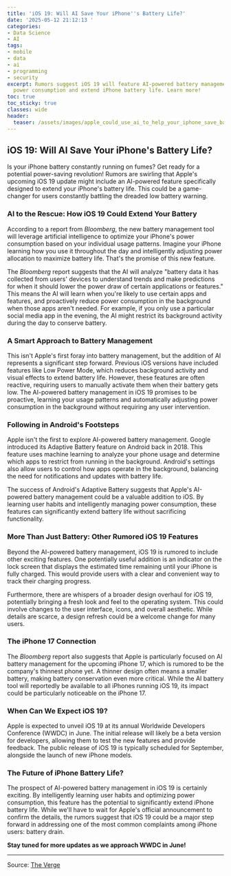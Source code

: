```yaml
---
title: 'iOS 19: Will AI Save Your iPhone''s Battery Life?'
date: '2025-05-12 21:12:13 '
categories:
- Data Science
- AI
tags:
- mobile
- data
- ai
- programming
- security
excerpt: Rumors suggest iOS 19 will feature AI-powered battery management to optimize
  power consumption and extend iPhone battery life. Learn more!
toc: true
toc_sticky: true
classes: wide
header:
  teaser: /assets/images/apple_could_use_ai_to_help_your_iphone_save_batter_20250512211212.webp
---
```


## iOS 19: Will AI Save Your iPhone's Battery Life?

Is your iPhone battery constantly running on fumes? Get ready for a potential power-saving revolution! Rumors are swirling that Apple's upcoming iOS 19 update might include an AI-powered feature specifically designed to extend your iPhone's battery life. This could be a game-changer for users constantly battling the dreaded low battery warning.

### AI to the Rescue: How iOS 19 Could Extend Your Battery

According to a report from *Bloomberg*, the new battery management tool will leverage artificial intelligence to optimize your iPhone's power consumption based on your individual usage patterns. Imagine your iPhone learning how you use it throughout the day and intelligently adjusting power allocation to maximize battery life. That's the promise of this new feature.

The *Bloomberg* report suggests that the AI will analyze "battery data it has collected from users' devices to understand trends and make predictions for when it should lower the power draw of certain applications or features." This means the AI will learn when you're likely to use certain apps and features, and proactively reduce power consumption in the background when those apps aren't needed. For example, if you only use a particular social media app in the evening, the AI might restrict its background activity during the day to conserve battery.

### A Smart Approach to Battery Management

This isn't Apple's first foray into battery management, but the addition of AI represents a significant step forward. Previous iOS versions have included features like Low Power Mode, which reduces background activity and visual effects to extend battery life. However, these features are often reactive, requiring users to manually activate them when their battery gets low. The AI-powered battery management in iOS 19 promises to be proactive, learning your usage patterns and automatically adjusting power consumption in the background without requiring any user intervention.

### Following in Android's Footsteps

Apple isn't the first to explore AI-powered battery management. Google introduced its Adaptive Battery feature on Android back in 2018. This feature uses machine learning to analyze your phone usage and determine which apps to restrict from running in the background. Android's settings also allow users to control how apps operate in the background, balancing the need for notifications and updates with battery life.

The success of Android's Adaptive Battery suggests that Apple's AI-powered battery management could be a valuable addition to iOS. By learning user habits and intelligently managing power consumption, these features can significantly extend battery life without sacrificing functionality.

### More Than Just Battery: Other Rumored iOS 19 Features

Beyond the AI-powered battery management, iOS 19 is rumored to include other exciting features. One potentially useful addition is an indicator on the lock screen that displays the estimated time remaining until your iPhone is fully charged. This would provide users with a clear and convenient way to track their charging progress.

Furthermore, there are whispers of a broader design overhaul for iOS 19, potentially bringing a fresh look and feel to the operating system. This could involve changes to the user interface, icons, and overall aesthetic. While details are scarce, a design refresh could be a welcome change for many users.

### The iPhone 17 Connection

The *Bloomberg* report also suggests that Apple is particularly focused on AI battery management for the upcoming iPhone 17, which is rumored to be the company's thinnest phone yet. A thinner design often means a smaller battery, making battery conservation even more critical. While the AI battery tool will reportedly be available to all iPhones running iOS 19, its impact could be particularly noticeable on the iPhone 17.

### When Can We Expect iOS 19?

Apple is expected to unveil iOS 19 at its annual Worldwide Developers Conference (WWDC) in June. The initial release will likely be a beta version for developers, allowing them to test the new features and provide feedback. The public release of iOS 19 is typically scheduled for September, alongside the launch of new iPhone models.

### The Future of iPhone Battery Life?

The prospect of AI-powered battery management in iOS 19 is certainly exciting. By intelligently learning user habits and optimizing power consumption, this feature has the potential to significantly extend iPhone battery life. While we'll have to wait for Apple's official announcement to confirm the details, the rumors suggest that iOS 19 could be a major step forward in addressing one of the most common complaints among iPhone users: battery drain.

**Stay tuned for more updates as we approach WWDC in June!**

---

Source: [The Verge](https://www.theverge.com/news/665249/apple-ios-19-update-conserve-iphone-battery-ai)